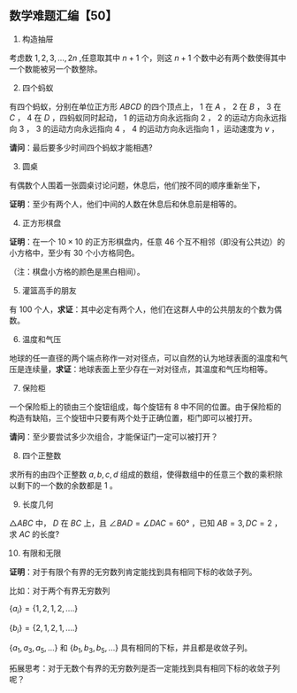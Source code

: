 ## 数学难题汇编【50】

1. 构造抽屉

考虑数 $1,2,3,…,2n$ ,任意取其中 $n+1$ 个，则这 $n+1$ 个数中必有两个数使得其中一个数能被另一个数整除。

2. 四个蚂蚁

有四个蚂蚁，分别在单位正方形 $ABCD$ 的四个顶点上， $1$ 在 $A$ ， $2$ 在 $B$ ， $3$ 在 $C$ ， $4$ 在 $D$ ，四蚂蚁同时起动， $1$ 的运动方向永远指向 $2$ ， $2$ 的运动方向永远指向 $3$ ， $3$ 的运动方向永远指向 $4$ ， $4$ 的运动方向永远指向 $1$ ，运动速度为 $v$ ，

**请问**：最后要多少时间四个蚂蚁才能相遇?

3. 圆桌

有偶数个人围着一张圆桌讨论问题，休息后，他们按不同的顺序重新坐下，

**证明**：至少有两个人，他们中间的人数在休息后和休息前是相等的。

4. 正方形棋盘

**证明**：在一个 $10×10$ 的正方形棋盘内，任意 $46$ 个互不相邻（即没有公共边）的小方格中，至少有 $30$ 个小方格同色。

（注：棋盘小方格的颜色是黑白相间）。

5. 灌篮高手的朋友

有 $100$ 个人，**求证**：其中必定有两个人，他们在这群人中的公共朋友的个数为偶数。

6. 温度和气压

地球的任一直径的两个端点称作一对对径点，可以自然的认为地球表面的温度和气压是连续量，**求证**：地球表面上至少存在一对对径点，其温度和气压均相等。

7. 保险柜

一个保险柜上的锁由三个旋钮组成，每个旋钮有 $8$ 中不同的位置。由于保险柜的构造有缺陷，三个旋钮中只要有两个处于正确位置，柜门即可以被打开。

**请问**：至少要尝试多少次组合，才能保证门一定可以被打开？

8. 四个正整数

求所有的由四个正整数 $a,b,c,d$ 组成的数组，使得数组中的任意三个数的乘积除以剩下的一个数的余数都是 $1$ 。

9. 长度几何

$\triangle ABC$ 中， $D$ 在 $BC$ 上，且 $\angle BAD=\angle DAC=60°$ ，已知 $AB=3,DC=2$ ，求 $AC$ 的长度?

10. 有限和无限

**证明**：对于有限个有界的无穷数列肯定能找到具有相同下标的收敛子列。

比如：对于两个有界无穷数列

$\{a_i\}=\{1,2,1,2,....\}$

$\{b_i\}=\{2,1,2,1,....\}$

$\{a_1,a_3,a_5,...\}$ 和 $\{b_1,b_3,b_5,...\}$ 具有相同的下标，并且都是收敛子列。

拓展思考：对于无数个有界的无穷数列是否一定能找到具有相同下标的收敛子列呢？










